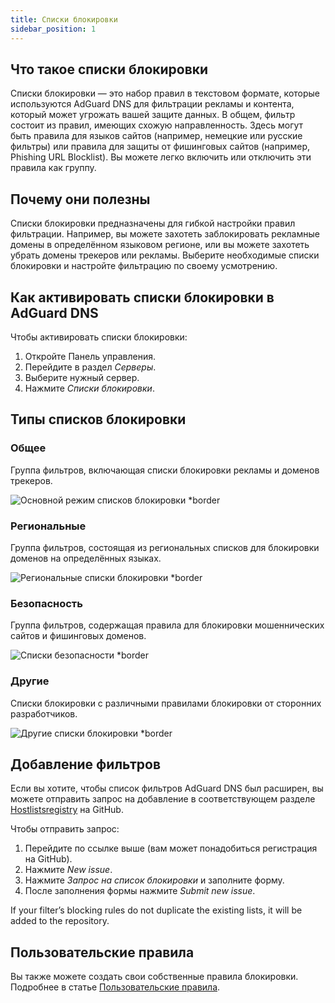 ```yaml
---
title: Cписки блокировки
sidebar_position: 1
---
```


## Что такое списки блокировки

Cписки блокировки — это набор правил в текстовом формате, которые используются AdGuard DNS для фильтрации рекламы и контента, который может угрожать вашей защите данных. В общем, фильтр состоит из правил, имеющих схожую направленность. Здесь могут быть правила для языков сайтов (например, немецкие или русские фильтры) или правила для защиты от фишинговых сайтов (например, Phishing URL Blocklist). Вы можете легко включить или отключить эти правила как группу.

## Почему они полезны

Cписки блокировки предназначены для гибкой настройки правил фильтрации. Например, вы можете захотеть заблокировать рекламные домены в определённом языковом регионе, или вы можете захотеть убрать домены трекеров или рекламы. Выберите необходимые списки блокировки и настройте фильтрацию по своему усмотрению.

## Как активировать списки блокировки в AdGuard DNS

Чтобы активировать списки блокировки:

1. Откройте Панель управления.
2. Перейдите в раздел _Серверы_.
3. Выберите нужный сервер.
4. Нажмите _Cписки блокировки_.

## Типы списков блокировки

### Общее

Группа фильтров, включающая списки блокировки рекламы и доменов трекеров.

![Основной режим списков блокировки \*border](https://cdn.adtidy.org/content/kb/dns/private/new_dns/blocklists/general.png)

### Региональные

Группа фильтров, состоящая из региональных списков для блокировки доменов на определённых языках.

![Региональные списки блокировки \*border](https://cdn.adtidy.org/content/kb/dns/private/new_dns/blocklists/regional.png)

### Безопасность

Группа фильтров, содержащая правила для блокировки мошеннических сайтов и фишинговых доменов.

![Списки безопасности \*border](https://cdn.adtidy.org/content/kb/dns/private/new_dns/blocklists/security.png)

### Другие

Списки блокировки с различными правилами блокировки от сторонних разработчиков.

![Другие списки блокировки \*border](https://cdn.adtidy.org/content/kb/dns/private/new_dns/blocklists/other.png)

## Добавление фильтров

Если вы хотите, чтобы список фильтров AdGuard DNS был расширен, вы можете отправить запрос на добавление в соответствующем разделе [Hostlistsregistry](https://github.com/AdguardTeam/HostlistsRegistry) на GitHub.

Чтобы отправить запрос:

1. Перейдите по ссылке выше (вам может понадобиться регистрация на GitHub).
2. Нажмите _New issue_.
3. Нажмите _Запрос на список блокировки_ и заполните форму.
4. После заполнения формы нажмите _Submit new issue_.

If your filter’s blocking rules do not duplicate the existing lists, it will be added to the repository.

## Пользовательские правила

Вы также можете создать свои собственные правила блокировки.
Подробнее в статье [Пользовательские правила](/private-dns/setting-up-filtering/user-rules.md).
